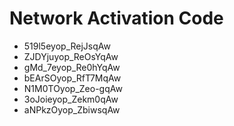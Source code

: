 # Network Activation Code
* 519l5eyop_RejJsqAw
* ZJDYjuyop_ReOsYqAw
* gMd_7eyop_Re0hYqAw
* bEArSOyop_RfT7MqAw
* N1M0TOyop_Zeo-gqAw
* 3oJoieyop_Zekm0qAw
* aNPkzOyop_ZbiwsqAw